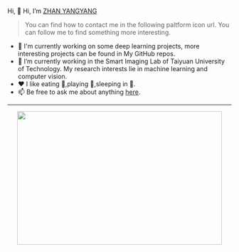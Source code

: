 Hi, 👋 Hi, I’m [ZHAN YANGYANG](https://cooloer.github.io/)<br>
>You can find how to contact me in the following paltform icon url. You can follow me to find something more interesting.<br>
- 👀 I'm currently working on some deep learning projects, more interesting projects can be found in My GitHub repos.<br>
- 🌱 I’m currently working in the Smart Imaging Lab of Taiyuan University of Technology. My research interests lie in machine learning and computer vision.<br>
- :heart: I like eating 🍑,playing 🏀,sleeping in 🛌.<br>
- 📫 Be free to ask me about anything [here](https://github.com/Cooloer/Cooloer/issues).<br>

***
<p align="center">
  <img width="460" height="300" src="https://github-readme-stats.vercel.app/api?username=cooloer&show_icons=true">
</p>



<!---
Cooloer/Cooloer is a ✨ special ✨ repository because its `README.md` (this file) appears on your GitHub profile.
You can click the Preview link to take a look at your changes.
--->
